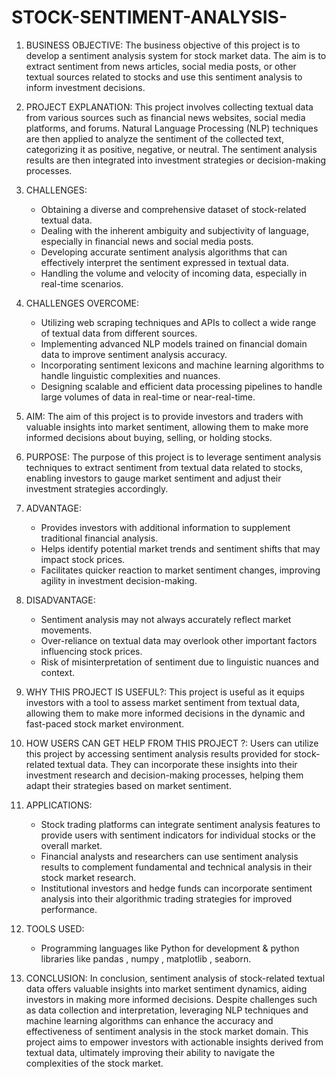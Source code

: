 # STOCK-SENTIMENT-ANALYSIS-
 1. BUSINESS OBJECTIVE:
   The business objective of this project is to develop a sentiment analysis system for stock market data. The aim is to extract sentiment from news articles, social media posts, or other textual sources related to stocks and use this sentiment analysis to inform investment decisions.

2. PROJECT EXPLANATION:
   This project involves collecting textual data from various sources such as financial news websites, social media platforms, and forums. Natural Language Processing (NLP) techniques are then applied to analyze the sentiment of the collected text, categorizing it as positive, negative, or neutral. The sentiment analysis results are then integrated into investment strategies or decision-making processes.

3. CHALLENGES:
   - Obtaining a diverse and comprehensive dataset of stock-related textual data.
   - Dealing with the inherent ambiguity and subjectivity of language, especially in financial news and social media posts.
   - Developing accurate sentiment analysis algorithms that can effectively interpret the sentiment expressed in textual data.
   - Handling the volume and velocity of incoming data, especially in real-time scenarios.

4. CHALLENGES OVERCOME:
   - Utilizing web scraping techniques and APIs to collect a wide range of textual data from different sources.
   - Implementing advanced NLP models trained on financial domain data to improve sentiment analysis accuracy.
   - Incorporating sentiment lexicons and machine learning algorithms to handle linguistic complexities and nuances.
   - Designing scalable and efficient data processing pipelines to handle large volumes of data in real-time or near-real-time.

5. AIM:
   The aim of this project is to provide investors and traders with valuable insights into market sentiment, allowing them to make more informed decisions about buying, selling, or holding stocks.

6. PURPOSE:
   The purpose of this project is to leverage sentiment analysis techniques to extract sentiment from textual data related to stocks, enabling investors to gauge market sentiment and adjust their investment strategies accordingly.

7. ADVANTAGE:
   - Provides investors with additional information to supplement traditional financial analysis.
   - Helps identify potential market trends and sentiment shifts that may impact stock prices.
   - Facilitates quicker reaction to market sentiment changes, improving agility in investment decision-making.

8. DISADVANTAGE:
   - Sentiment analysis may not always accurately reflect market movements.
   - Over-reliance on textual data may overlook other important factors influencing stock prices.
   - Risk of misinterpretation of sentiment due to linguistic nuances and context.

9. WHY THIS PROJECT IS USEFUL?:
   This project is useful as it equips investors with a tool to assess market sentiment from textual data, allowing them to make more informed decisions in the dynamic and fast-paced stock market environment.

10. HOW USERS CAN GET HELP FROM THIS PROJECT ?:
    Users can utilize this project by accessing sentiment analysis results provided for stock-related textual data. They can incorporate these insights into their investment research and decision-making processes, helping them adapt their strategies based on market sentiment.

11. APPLICATIONS:
    - Stock trading platforms can integrate sentiment analysis features to provide users with sentiment indicators for individual stocks or the overall market.
    - Financial analysts and researchers can use sentiment analysis results to complement fundamental and technical analysis in their stock market research.
    - Institutional investors and hedge funds can incorporate sentiment analysis into their algorithmic trading strategies for improved performance.

12. TOOLS USED:
    - Programming languages like Python for development & python libraries  like pandas , numpy , matplotlib , seaborn.

13. CONCLUSION:
    In conclusion, sentiment analysis of stock-related textual data offers valuable insights into market sentiment dynamics, aiding investors in making more informed decisions. Despite challenges such as data collection and interpretation, leveraging NLP techniques and machine learning algorithms can enhance the accuracy and effectiveness of sentiment analysis in the stock market domain. This project aims to empower investors with actionable insights derived from textual data, ultimately improving their ability to navigate the complexities of the stock market.

